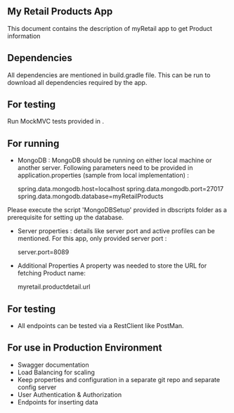## My Retail Products App
This document contains the description of myRetail app to get Product information 



## Dependencies
All dependencies are mentioned in build.gradle file. This can be run to download all dependencies required by the app. 

## For testing
Run MockMVC tests provided in . 



## For running
- MongoDB : MongoDB should be running on either local machine or another server. Following parameters need to be provided in application.properties (sample from local implementation) :
 
     spring.data.mongodb.host=localhost
     spring.data.mongodb.port=27017
     spring.data.mongodb.database=myRetailProducts

Please execute the script 'MongoDBSetup' provided in dbscripts folder as a prerequisite for setting up the database.       
     

- Server properties : details like server port and active profiles can be mentioned. For this app, only provided server port : 
      
     server.port=8089

- Additional Properties
A property was needed to store the URL for fetching Product name: 
        
     myretail.productdetail.url
  
## For testing
- All endpoints can be tested via a RestClient like PostMan. 


## For use in Production Environment
- Swagger documentation
- Load Balancing for scaling
- Keep properties and configuration in a separate git repo and separate config server
- User Authentication & Authorization
- Endpoints for inserting data 